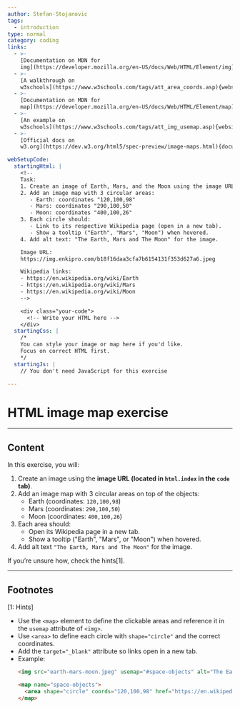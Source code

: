 ```yaml
---
author: Stefan-Stojanovic
tags:
  - introduction
type: normal
category: coding
links:
  - >-
    [Documentation on MDN for
    img](https://developer.mozilla.org/en-US/docs/Web/HTML/Element/img){documentation}
  - >-
    [A walkthrough on
    w3schools](https://www.w3schools.com/tags/att_area_coords.asp){website}
  - >-
    [Documentation on MDN for
    map](https://developer.mozilla.org/en-US/docs/Web/HTML/Element/map){documentation}
  - >-
    [An example on
    w3schools](https://www.w3schools.com/tags/att_img_usemap.asp){website}
  - >-
    [Official docs on
    w3.org](https://dev.w3.org/html5/spec-preview/image-maps.html){documentation}

webSetupCode:
  startingHtml: |
    <!-- 
    Task:
    1. Create an image of Earth, Mars, and the Moon using the image URL below.
    2. Add an image map with 3 circular areas:
       - Earth: coordinates "120,100,98"
       - Mars: coordinates "290,100,50"
       - Moon: coordinates "400,100,26"
    3. Each circle should:
       - Link to its respective Wikipedia page (open in a new tab).
       - Show a tooltip ("Earth", "Mars", "Moon") when hovered.
    4. Add alt text: "The Earth, Mars and The Moon" for the image.

    Image URL:
    https://img.enkipro.com/b18f16daa3cfa7b6154131f353d627a6.jpeg

    Wikipedia links:
    - https://en.wikipedia.org/wiki/Earth
    - https://en.wikipedia.org/wiki/Mars
    - https://en.wikipedia.org/wiki/Moon
    -->

    <div class="your-code">
      <!-- Write your HTML here -->
    </div>
  startingCss: |
    /* 
    You can style your image or map here if you'd like.
    Focus on correct HTML first.
    */
  startingJs: |
    // You don't need JavaScript for this exercise

---
```


# HTML image map exercise

---

## Content

In this exercise, you will:  
1. Create an image using the **image URL (located in `html.index` in the `code` tab)**.  
2. Add an image map with 3 circular areas on top of the objects:  
   - Earth (coordinates: `120,100,98`)  
   - Mars (coordinates: `290,100,50`)  
   - Moon (coordinates: `400,100,26`)  
3. Each area should:  
   - Open its Wikipedia page in a new tab.  
   - Show a tooltip ("Earth", "Mars", or "Moon") when hovered.  
4. Add alt text `"The Earth, Mars and The Moon"` for the image.  

If you’re unsure how, check the hints[1].  

---

## Footnotes

[1: Hints]
- Use the `<map>` element to define the clickable areas and reference it in the `usemap` attribute of `<img>`.  
- Use `<area>` to define each circle with `shape="circle"` and the correct coordinates.  
- Add the `target="_blank"` attribute so links open in a new tab.  
- Example:  
  ```html
  <img src="earth-mars-moon.jpeg" usemap="#space-objects" alt="The Earth, Mars and The Moon">

  <map name="space-objects">
    <area shape="circle" coords="120,100,98" href="https://en.wikipedia.org/wiki/Earth" alt="Earth" title="Earth" target="_blank">
  </map>
```
